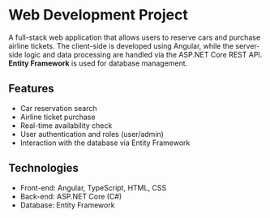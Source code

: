 
# Web Development Project

A full-stack web application that allows users to reserve cars and purchase airline tickets. The client-side is developed using Angular, while the server-side logic and data processing are handled via the ASP.NET Core REST API. **Entity Framework** is used for database management.

## Features
- Car reservation search
- Airline ticket purchase
- Real-time availability check
- User authentication and roles (user/admin)
- Interaction with the database via Entity Framework

## Technologies
- Front-end: Angular, TypeScript, HTML, CSS
- Back-end: ASP.NET Core (C#)
- Database: Entity Framework
